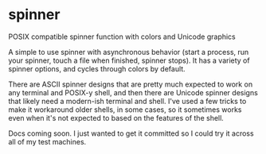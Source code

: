 # spinner
POSIX compatible spinner function with colors and Unicode graphics

A simple to use spinner with asynchronous behavior (start a process, run your spinner, touch a file when finished, spinner stops). It has a variety of spinner options, and cycles through colors by default.

There are ASCII spinner designs that are pretty much expected to work on any terminal and POSIX-y shell, and then there are Unicode spinner designs that likely need a modern-ish terminal and shell. I've used a few tricks to make it workaround older shells, in some cases, so it sometimes works even when it's not expected to based on the features of the shell.

Docs coming soon. I just wanted to get it committed so I could try it across all of my test machines.
